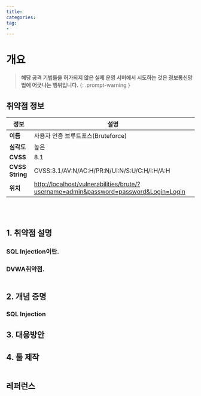 ```yaml
---
title: 
categories: 
tag:
- 
---
```


# 개요

> **해당 공격 기법들을 허가되지 않은 실제 운영 서버에서 시도하는 것은 정보통신망법에 어긋나는 행위입니다.**
{: .prompt-warning }


## 취약점 정보

| 정보        | 설명                                             |
| ----------- | ------------------------------------------------ |
| **이름**    | 사용자 인증 브루트포스(Bruteforce)                |
| **심각도**  | 높은                                             |
| **CVSS**    | 8.1                                              |
| **CVSS String** | CVSS:3.1/AV:N/AC:H/PR:N/UI:N/S:U/C:H/I:H/A:H    |
| **위치**    | [http://localhost/vulnerabilities/brute/?username=admin&password=password&Login=Login](http://localhost/vulnerabilities/brute/?username=admin&password=password&Login=Login) |

<br/>
<br/>

## 1. 취약점 설명
### SQL Injection이란.

### DVWA취약점.
```php
```

## 2. 개념 증명
### SQL Injection

## 3. 대응방안

## 4. 툴 제작
```python
```

## 레퍼런스

